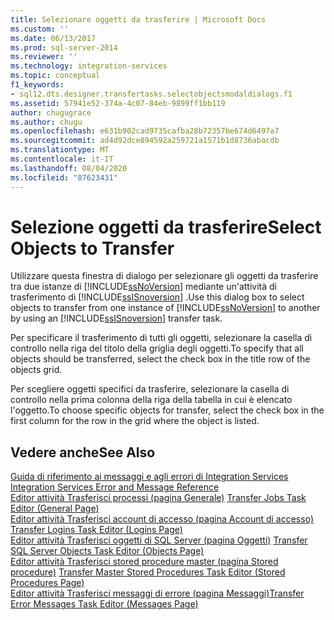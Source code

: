 ```yaml
---
title: Selezionare oggetti da trasferire | Microsoft Docs
ms.custom: ''
ms.date: 06/13/2017
ms.prod: sql-server-2014
ms.reviewer: ''
ms.technology: integration-services
ms.topic: conceptual
f1_keywords:
- sql12.dts.designer.transfertasks.selectobjectsmodaldialogs.f1
ms.assetid: 57941e52-374a-4c07-84eb-9899ff1bb119
author: chugugrace
ms.author: chugu
ms.openlocfilehash: e631b902cad9735cafba28b72357be674d6497a7
ms.sourcegitcommit: ad4d92dce894592a259721a1571b1d8736abacdb
ms.translationtype: MT
ms.contentlocale: it-IT
ms.lasthandoff: 08/04/2020
ms.locfileid: "87623431"
---
```

# <a name="select-objects-to-transfer"></a><span data-ttu-id="45bb6-102">Selezione oggetti da trasferire</span><span class="sxs-lookup"><span data-stu-id="45bb6-102">Select Objects to Transfer</span></span>
  <span data-ttu-id="45bb6-103">Utilizzare questa finestra di dialogo per selezionare gli oggetti da trasferire tra due istanze di [!INCLUDE[ssNoVersion](../../includes/ssnoversion-md.md)] mediante un'attività di trasferimento di [!INCLUDE[ssISnoversion](../../includes/ssisnoversion-md.md)] .</span><span class="sxs-lookup"><span data-stu-id="45bb6-103">Use this dialog box to select objects to transfer from one instance of [!INCLUDE[ssNoVersion](../../includes/ssnoversion-md.md)] to another by using an [!INCLUDE[ssISnoversion](../../includes/ssisnoversion-md.md)] transfer task.</span></span>  
  
 <span data-ttu-id="45bb6-104">Per specificare il trasferimento di tutti gli oggetti, selezionare la casella di controllo nella riga del titolo della griglia degli oggetti.</span><span class="sxs-lookup"><span data-stu-id="45bb6-104">To specify that all objects should be transferred, select the check box in the title row of the objects grid.</span></span>  
  
 <span data-ttu-id="45bb6-105">Per scegliere oggetti specifici da trasferire, selezionare la casella di controllo nella prima colonna della riga della tabella in cui è elencato l'oggetto.</span><span class="sxs-lookup"><span data-stu-id="45bb6-105">To choose specific objects for transfer, select the check box in the first column for the row in the grid where the object is listed.</span></span>  
  
## <a name="see-also"></a><span data-ttu-id="45bb6-106">Vedere anche</span><span class="sxs-lookup"><span data-stu-id="45bb6-106">See Also</span></span>  
 <span data-ttu-id="45bb6-107">[Guida di riferimento ai messaggi e agli errori di Integration Services](../integration-services-error-and-message-reference.md) </span><span class="sxs-lookup"><span data-stu-id="45bb6-107">[Integration Services Error and Message Reference](../integration-services-error-and-message-reference.md) </span></span>  
 <span data-ttu-id="45bb6-108">[Editor attività Trasferisci processi &#40;pagina Generale&#41;](../general-page-of-integration-services-designers-options.md) </span><span class="sxs-lookup"><span data-stu-id="45bb6-108">[Transfer Jobs Task Editor &#40;General Page&#41;](../general-page-of-integration-services-designers-options.md) </span></span>  
 <span data-ttu-id="45bb6-109">[Editor attività Trasferisci account di accesso &#40;pagina Account di accesso&#41;](../transfer-logins-task-editor-logins-page.md) </span><span class="sxs-lookup"><span data-stu-id="45bb6-109">[Transfer Logins Task Editor &#40;Logins Page&#41;](../transfer-logins-task-editor-logins-page.md) </span></span>  
 <span data-ttu-id="45bb6-110">[Editor attività Trasferisci oggetti di SQL Server &#40;pagina Oggetti&#41;](../transfer-sql-server-objects-task-editor-objects-page.md) </span><span class="sxs-lookup"><span data-stu-id="45bb6-110">[Transfer SQL Server Objects Task Editor &#40;Objects Page&#41;](../transfer-sql-server-objects-task-editor-objects-page.md) </span></span>  
 <span data-ttu-id="45bb6-111">[Editor attività Trasferisci stored procedure master &#40;pagina Stored procedure&#41;](../transfer-master-stored-procedures-task-editor-stored-procedures-page.md) </span><span class="sxs-lookup"><span data-stu-id="45bb6-111">[Transfer Master Stored Procedures Task Editor &#40;Stored Procedures Page&#41;](../transfer-master-stored-procedures-task-editor-stored-procedures-page.md) </span></span>  
 [<span data-ttu-id="45bb6-112">Editor attività Trasferisci messaggi di errore &#40;pagina Messaggi&#41;</span><span class="sxs-lookup"><span data-stu-id="45bb6-112">Transfer Error Messages Task Editor &#40;Messages Page&#41;</span></span>](../transfer-error-messages-task-editor-messages-page.md)  
  
  
